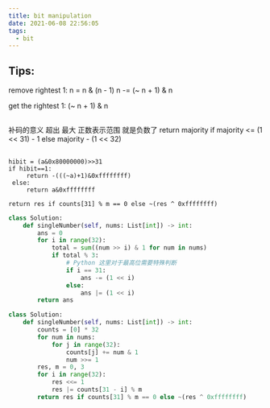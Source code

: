 ```yaml
---
title: bit manipulation
date: 2021-06-08 22:56:05
tags:
  - bit
---
```


## Tips:
remove rightest 1:
    n = n & (n - 1)
    n -= (~ n + 1) & n

get the rightest 1:
    (~ n + 1) & n

##
补码的意义
超出 最大 正数表示范围 就是负数了
return majority if majority <= (1 << 31) - 1 else majority - (1 << 32)

##
    hibit = (a&0x80000000)>>31
    if hibit==1:
         return -(((~a)+1)&0xffffffff)
     else:
         return a&0xffffffff

    return res if counts[31] % m == 0 else ~(res ^ 0xffffffff)

```python
class Solution:
    def singleNumber(self, nums: List[int]) -> int:
        ans = 0
        for i in range(32):
            total = sum((num >> i) & 1 for num in nums)
            if total % 3:
                # Python 这里对于最高位需要特殊判断  
                if i == 31:
                    ans -= (1 << i)
                else:
                    ans |= (1 << i)
        return ans
```

```python
class Solution:
    def singleNumber(self, nums: List[int]) -> int:
        counts = [0] * 32
        for num in nums:
            for j in range(32):
                counts[j] += num & 1
                num >>= 1
        res, m = 0, 3
        for i in range(32):
            res <<= 1
            res |= counts[31 - i] % m
        return res if counts[31] % m == 0 else ~(res ^ 0xffffffff)
```